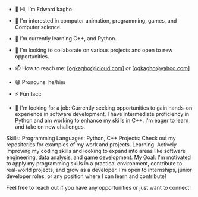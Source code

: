 - 👋 Hi, I’m Edward kagho
- 👀 I’m interested in computer animation, programming, games, and Computer science.
- 🌱 I’m currently learning C++, and Python.
- 💞️ I’m looking to collaborate on various projects and open to new opportunities.
- 📫 How to reach me: [ogkagho@icloud.com] or [ogkagho@yahoo.com]
- 😄 Pronouns: he/him
- ⚡ Fun fact:

- 💼 I'm looking for a job: Currently seeking opportunities to gain hands-on experience in software development. I have intermediate proficiency in Python and am working to enhance my skills in C++. I'm eager to learn and take on new challenges.

Skills:
Programming Languages: Python, C++
Projects: Check out my repositories for examples of my work and projects.
Learning: Actively improving my coding skills and looking to expand into areas like software engineering, data analysis, and game development.
My Goal:
I'm motivated to apply my programming skills in a practical environment, contribute to real-world projects, and grow as a developer. I'm open to internships, junior developer roles, or any position where I can learn and contribute!

Feel free to reach out if you have any opportunities or just want to connect!
  
